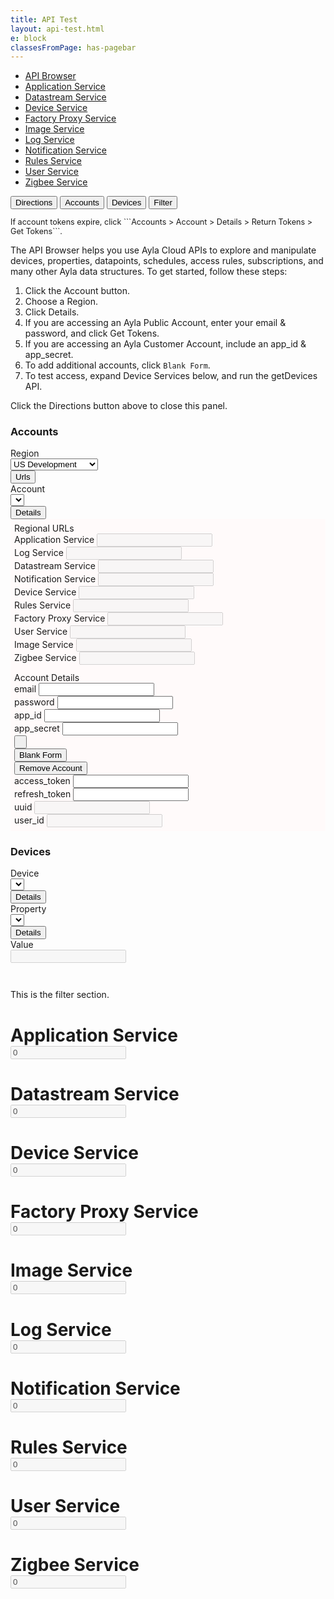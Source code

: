 ```yaml
---
title: API Test
layout: api-test.html
e: block
classesFromPage: has-pagebar
---
```


<aside id="pagebar" class="d-xl-block collapse">
  <ul>
    <li><a href="#core-title">API Browser</a></li>
    <li><a href="#application-service-header">Application Service</a></li>
    <li><a href="#datastream-service-header">Datastream Service</a></li>
    <li><a href="#device-service-header">Device Service</a></li>
    <li><a href="#factory-proxy-service-header">Factory Proxy Service</a></li>
    <li><a href="#image-service-header">Image Service</a></li>
    <li><a href="#log-service-header">Log Service</a></li>
    <li><a href="#notification-service-header">Notification Service</a></li>
    <li><a href="#rules-service-header">Rules Service</a></li>
    <li><a href="#user-service-header">User Service</a></li>
    <li><a href="#zigbee-service-header">Zigbee Service</a></li>
  </ul>
</aside>

<div class="btn-group control-btns">
  <button id="directions-button" type="button" class="btn btn-sm btn-outline-info" data-toggle="button" aria-pressed="false" autocomplete="off">Directions</button>
  <button id="accounts-button" type="button" class="btn btn-sm btn-outline-info" data-toggle="button" aria-pressed="false" autocomplete="off">Accounts</button>
  <button id="devices-button" type="button" class="btn btn-sm btn-outline-info" data-toggle="button" aria-pressed="false" autocomplete="off">Devices</button>
  <button id="filter-button" type="button" class="btn btn-sm btn-outline-info" data-toggle="button" aria-pressed="false" autocomplete="off">Filter</button>
</div>
<p style="font-size:90%;">If account tokens expire, click ```Accounts > Account > Details > Return Tokens > Get Tokens```.</p>
<div id="directions-section">
  <p>The API Browser helps you use Ayla Cloud APIs to explore and manipulate devices, properties, datapoints, schedules, access rules, subscriptions, and many other Ayla data structures. To get started, follow these steps:</p>
  <ol>
    <li>Click the Account button.</li>
    <li>Choose a Region.</li>
    <li>Click Details.</li>
    <li>If you are accessing an Ayla Public Account, enter your email & password, and click Get Tokens.</li>
    <li>If you are accessing an Ayla Customer Account, include an app_id & app_secret.</li>
    <li>To add additional accounts, click <code>Blank Form</code>.</li>
    <li>To test access, expand Device Services below, and run the getDevices API.</li>
  </ol>
  <p>Click the Directions button above to close this panel.</p>
</div>
<div id="accounts-section">
  <div class="panel">
    <h3>Accounts</h3>
    <div class="form-row ">
      <div class="col-12 col-sm-6">
        <div class="form-row">
          <div class="col-12">
            <label>Region</label>
          </div>
        </div>
        <div class="form-row">
          <div class="col mb-2">
            <select class="form-control form-control-sm ayla-regions">
              <option value="cndev">China Development</option>
              <option value="cnfield">China Field</option>
              <option value="eufield">EU Field</option>
              <option value="usdev" selected>US Development</option>
              <option value="usfield">US Field</option>
            </select>
          </div>
          <div class="col-auto">
            <button type="button" class="btn btn-sm btn-info btn-block" data-toggle="collapse" data-target="#ayla-region-urls" aria-expanded="false">Urls</button>
          </div>
        </div>
      </div>
      <div class="col-12 col-sm-6">
        <div class="form-row">
          <div class="col-12">
            <label>Account</label>
          </div>
        </div>
        <div class="form-row">
          <div class="col mb-2">
            <select class="form-control form-control-sm ayla-accounts"></select>
          </div>
          <div class="col-auto">
            <button type="button" class="btn btn-sm btn-info btn-block" data-toggle="collapse" data-target="#ayla-account-details" aria-expanded="false">Details</button>
          </div>
        </div>
      </div>
    </div>
    <div id="ayla-region-urls" class="collapse" style="padding: 6px; background: snow;">
      <div class="title">Regional URLs</div>
      <div class="form-row">
        <div class="col-12 col-md-6 mb-2">
          <label>Application Service</label>
          <input id="application-service-url" type="text" class="form-control form-control-sm" disabled>
        </div>
        <div class="col-12 col-md-6 mb-2">
          <label>Log Service</label>
          <input id="log-service-url" type="text" class="form-control form-control-sm" disabled>
        </div>
      </div>
      <div class="form-row">
        <div class="col-12 col-md-6 mb-2">
          <label>Datastream Service</label>
          <input id="datastream-service-url" type="text" class="form-control form-control-sm" disabled>
        </div>
        <div class="col-12 col-md-6 mb-2">
          <label>Notification Service</label>
          <input id="notification-service-url" type="text" class="form-control form-control-sm" disabled>
        </div>
      </div>
      <div class="form-row">
        <div class="col-12 col-md-6 mb-2">
          <label>Device Service</label>
          <input id="device-service-url" type="text" class="form-control form-control-sm" disabled>
        </div>
        <div class="col-12 col-md-6 mb-2">
          <label>Rules Service</label>
          <input id="rules-service-url" type="text" class="form-control form-control-sm" disabled>
        </div>
      </div>
      <div class="form-row">
        <div class="col-12 col-md-6 mb-2">
          <label>Factory Proxy Service</label>
          <input id="factory-proxy-service-url" type="text" class="form-control form-control-sm" disabled>
        </div>
        <div class="col-12 col-md-6 mb-2">
          <label>User Service</label>
          <input id="user-service-url" type="text" class="form-control form-control-sm" disabled>
        </div>
      </div>
      <div class="form-row">
        <div class="col-12 col-md-6 mb-2">
          <label>Image Service</label>
          <input id="image-service-url" type="text" class="form-control form-control-sm" disabled>
        </div>
        <div class="col-12 col-md-6 mb-2">
          <label>Zigbee Service</label>
          <input id="zigbee-service-url" type="text" class="form-control form-control-sm" disabled>
        </div>
      </div>
    </div>
    <div id="ayla-account-details" class="collapse" style="padding: 6px; background: snow;">
      <div class="title">Account Details</div>
      <div class="form-row">
        <div class="col-12 col-md-6 col-lg-3 mb-2">
          <label>email</label>
          <input id="ayla-account-email" type="text" class="form-control form-control-sm">
        </div>
        <div class="col-12 col-md-6 col-lg-3 mb-2">
          <label>password</label>
          <input id="ayla-account-password" type="password" class="form-control form-control-sm" autocomplete='new-password'>
        </div>
        <div class="col-12 col-md-6 col-lg-3 mb-2">
          <label>app_id</label>
          <input id="ayla-account-app-id" type="text" class="form-control form-control-sm">
        </div>
        <div class="col-12 col-md-6 col-lg-3 mb-2">
          <label>app_secret</label>
          <input id="ayla-account-app-secret" type="text" class="form-control form-control-sm">
        </div>
      </div>
      <div class="form-row">
        <div class="col-12 col-md-6 col-lg-3 mt-2 mb-2">
          <button id="ayla-account-tokens-btn" type="button" class="btn btn-sm btn-block">&nbsp;</button>
        </div>
        <div class="col-12 col-md-6 col-lg-3 mt-2 mb-2">
          <button id="ayla-add-account-btn" type="button" class="btn btn-sm btn-primary btn-block">Blank Form</button>
        </div>
        <div class="col-12 col-md-6 col-lg-3 mt-2 mb-2">
          <button id="ayla-remove-account-btn" type="button" class="btn btn-sm btn-danger btn-block">Remove Account</button>
        </div>
      </div>
      <div class="form-row">
        <div class="col-12 col-lg-3 mb-2">
          <label>access_token</label>
          <input id="ayla-account-access-token" type="text" class="form-control form-control-sm">
        </div>
        <div class="col-12 col-lg-3 mb-2">
          <label>refresh_token</label>
          <input id="ayla-account-refresh-token" type="text" class="form-control form-control-sm">
        </div>
        <div class="col-12 col-lg-3 mb-2">
          <label>uuid</label>
          <input id="ayla-account-uuid" type="text" class="form-control form-control-sm" disabled>
        </div>
        <div class="col-12 col-lg-3 mb-2">
          <label>user_id</label>
          <input id="ayla-account-user-id" type="text" class="form-control form-control-sm" disabled>
        </div>
      </div>
    </div>
  </div>
</div>
<div id="devices-section">
  <div class="panel">
    <h3>Devices</h3>
    <div class="form-row ">
      <div class="col-12 col-md-4">
        <div class="form-row">
          <div class="col-12">
            <label>Device</label>
          </div>
        </div>
        <div class="form-row">
          <div class="col mb-2">
            <select id="dt-device-selector" class="form-control form-control-sm"></select>
          </div>
          <div class="col-auto">
            <button type="button" class="btn btn-sm btn-info btn-block" data-toggle="collapse" data-target="#dt-device-details" aria-expanded="false">Details</button>
          </div>
        </div>
      </div>
      <div class="col-12 col-md-4">
        <div class="form-row">
          <div class="col-12">
            <label>Property</label>
          </div>
        </div>
        <div class="form-row">
          <div class="col mb-2">
            <select id="dt-property-selector" class="form-control form-control-sm"></select>
          </div>
          <div class="col-auto">
            <button type="button" class="btn btn-sm btn-info btn-block" data-toggle="collapse" data-target="#dt-property-details" aria-expanded="false">Details</button>
          </div>
        </div>
      </div>
      <div class="col-12 col-sm-4 mb-2">
        <label>Value</label>
        <div class="row no-gutters">
          <div class="col">
            <div id="dt-value-wrapper"><input type="text" class="form-control form-control-sm" disabled></div>
          </div>
          <div class="col-auto ml-2" id="dt-value-button-wrapper" style="display:none;">
            <button id="dt-save-value-btn" type="button" class="btn btn-info btn-sm">Save</button>
          </div>
        </div>
      </div>
    </div>
    <pre id="dt-device-details" class="collapse"></pre>
    <pre id="dt-property-details" class="collapse"></pre>
  </div>
</div>
<div id="filter-section">
  <p>This is the filter section.</p>
</div>
<h1 id="application-service-header" class="api-service">
  <div class="api-service" data-toggle="collapse" href="#application-service-content">
    <div class="row">
      <div class="col-sm"><div class="name">Application Service</div></div>
      <div class="col-auto"><input type="text" class="count" value=0 disabled></div>
    </div>
  </div>
</h1>
<div class="collapse" id="application-service-content"></div>
<h1 id="datastream-service-header" class="api-service">
  <div class="api-service" data-toggle="collapse" href="#datastream-service-content">
    <div class="row">
      <div class="col-sm"><div class="name">Datastream Service</div></div>
      <div class="col-auto"><input type="text" class="count" value=0 disabled></div>
    </div>
  </div>
</h1>
<div class="collapse" id="datastream-service-content"></div>
<h1 id="device-service-header" class="api-service">
  <div class="api-service" data-toggle="collapse" href="#device-service-content">
    <div class="row">
      <div class="col-sm"><div class="name">Device Service</div></div>
      <div class="col-auto"><input type="text" class="count" value=0 disabled></div>
    </div>
  </div>
</h1>
<div class="collapse" id="device-service-content"></div>
<h1 id="factory-proxy-service-header" class="api-service">
  <div class="api-service" data-toggle="collapse" href="#factory-proxy-service-content">
    <div class="row">
      <div class="col-sm"><div class="name">Factory Proxy Service</div></div>
      <div class="col-auto"><input type="text" class="count" value=0 disabled></div>
    </div>
  </div>
</h1>
<div class="collapse" id="factory-proxy-service-content"></div>
<h1 id="image-service-header" class="api-service">
  <div class="api-service" data-toggle="collapse" href="#image-service-content">
    <div class="row">
      <div class="col-sm"><div class="name">Image Service</div></div>
      <div class="col-auto"><input type="text" class="count" value=0 disabled></div>
    </div>
  </div>
</h1>
<div class="collapse" id="image-service-content"></div>
<h1 id="log-service-header" class="api-service">
  <div class="api-service" data-toggle="collapse" href="#log-service-content">
    <div class="row">
      <div class="col-sm"><div class="name">Log Service</div></div>
      <div class="col-auto"><input type="text" class="count" value=0 disabled></div>
    </div>
  </div>
</h1>
<div class="collapse" id="log-service-content"></div>
<h1 id="notification-service-header" class="api-service">
  <div class="api-service" data-toggle="collapse" href="#notification-service-content">
    <div class="row">
      <div class="col-sm"><div class="name">Notification Service</div></div>
      <div class="col-auto"><input type="text" class="count" value=0 disabled></div>
    </div>
  </div>
</h1>
<div class="collapse" id="notification-service-content"></div>
<h1 id="rules-service-header" class="api-service">
  <div class="api-service" data-toggle="collapse" href="#rules-service-content">
    <div class="row">
      <div class="col-sm"><div class="name">Rules Service</div></div>
      <div class="col-auto"><input type="text" class="count" value=0 disabled></div>
    </div>
  </div>
</h1>
<div class="collapse" id="rules-service-content"></div>
<h1 id="user-service-header" class="api-service">
  <div class="api-service" data-toggle="collapse" href="#user-service-content">
    <div class="row">
      <div class="col-sm"><div class="name">User Service</div></div>
      <div class="col-auto"><input type="text" class="count" value=0 disabled></div>
    </div>
  </div>
</h1>
<div class="collapse" id="user-service-content"></div>
<h1 id="zigbee-service-header" class="api-service">
  <div class="api-service" data-toggle="collapse" href="#zigbee-service-content">
    <div class="row">
      <div class="col-sm"><div class="name">Zigbee Service</div></div>
      <div class="col-auto"><input type="text" class="count" value=0 disabled></div>
    </div>
  </div>
</h1>
<div class="collapse" id="zigbee-service-content"></div>
  